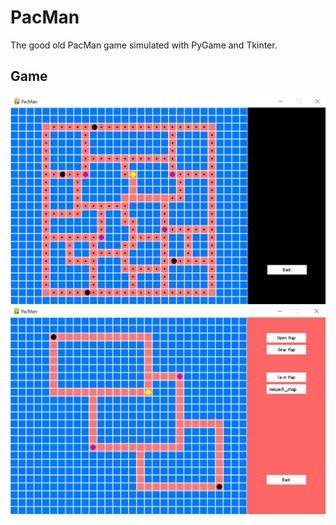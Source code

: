 # PacMan
 
The good old PacMan game simulated with PyGame and Tkinter.

## Game

![PacMan Game](https://github.com/ErtyumPX/PacMan/blob/main/Images/PacMan_Game_Pic.jpg?raw=true)
![PacMan Map Creater](https://github.com/ErtyumPX/PacMan/blob/main/Images/PacMan_MapCreater_Pic.jpg?raw=true)
